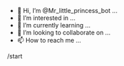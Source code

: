 - 👋 Hi, I’m @Mr_little_princess_bot ...
- 👀 I’m interested in ...
- 🌱 I’m currently learning ...
- 💞️ I’m looking to collaborate on ...
- 📫 How to reach me ...

<!---
Nishanthmmsbot/Nishanthmmsbot is a ✨ special ✨ repository because its `README.md` (this file) appears on your GitHub profile.
You can click the Preview link to take a look at your changes.
--->
/start
